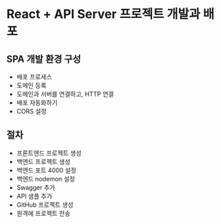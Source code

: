# React + API Server 프로젝트 개발과 배포

## SPA 개발 환경 구성
- 배포 프로세스
- 도메인 등록
- 도메인과 서버를 연결하고, HTTP 연결
- 배포 자동화하기 
- CORS 설정

## 절차

- 프론트엔드 프로젝트 생성
- 백엔드 프로젝트 생성
- 백엔드 포트 4000 설정
- 백엔드 nodemon 설정
- Swagger 추가
- API 샘플 추가
- GitHub 프로젝트 생성
- 원격에 프로젝트 전송
